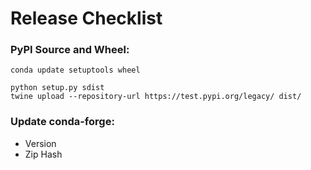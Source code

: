 # Release Checklist

### PyPI Source and Wheel:
```
conda update setuptools wheel

python setup.py sdist
twine upload --repository-url https://test.pypi.org/legacy/ dist/
```

### Update conda-forge:
 - Version
 - Zip Hash
